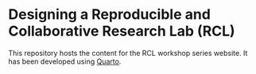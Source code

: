 # Designing a Reproducible and Collaborative Research Lab (RCL)

This repository hosts the content for the RCL workshop series website. It has been developed using [Quarto](https://quarto.org/).

